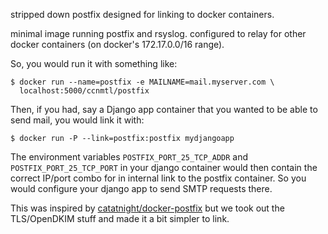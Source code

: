 stripped down postfix designed for linking to docker containers.

minimal image running postfix and rsyslog. configured to relay for
other docker containers (on docker's 172.17.0.0/16 range).

So, you would run it with something like:

    $ docker run --name=postfix -e MAILNAME=mail.myserver.com \
      localhost:5000/ccnmtl/postfix

Then, if you had, say a Django app container that you wanted to be
able to send mail, you would link it with:

    $ docker run -P --link=postfix:postfix mydjangoapp

The environment variables `POSTFIX_PORT_25_TCP_ADDR` and
`POSTFIX_PORT_25_TCP_PORT` in your django container would then contain
the correct IP/port combo for in internal link to the postfix
container. So you would configure your django app to send SMTP
requests there.

This was inspired by
[catatnight/docker-postfix](https://github.com/catatnight/docker-postfix)
but we took out the TLS/OpenDKIM stuff and made it a bit simpler to
link.

